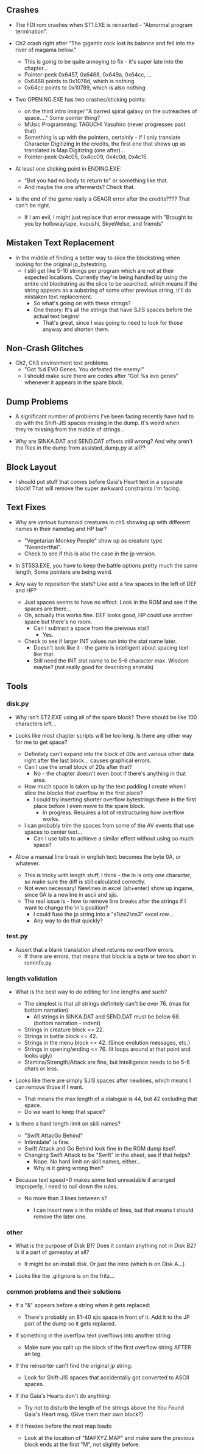 ## Crashes
* The FDI rom crashes when ST1.EXE is reinserted - "Abnormal program termination".

* Ch2 crash right after "The gigantic rock lost its balance and fell into the river of magama below."
    * This is going to be quite annoying to fix - it's super late into the chapter...
    * Pointer-peek 0x6457, 0x6468, 0x649a, 0x64cc, ...
    * 0x6468 points to 0x1078d, which is nothing
    * 0x64cc points to 0x10789, which is also nothing

* Two OPENING.EXE has two crashes/sticking points: 
    * on the third intro image/ "A barred spiral galaxy on the outreaches of space...." Some pointer thing?
    * MUsic Programming: TAGUCHI Yasuhiro (never progresses past that)
    * Something is up with the pointers, certainly - if I only translate Character Digitizing in the credits, the first one that shows up as translated is Map Digitizing (one after)...
    * Pointer-peek 0x4c05, 0x4cc09, 0x4c0d, 0x4c15.

* At least one sticking point in ENDING.EXE:
    * "But you had no body to return to" or something like that.
    * And maybe the one afterwards? Check that.

* Is the end of the game really a GEAGR error after the credits???? That can't be right.
    * If I am evil, I might just replace that error message with "Brought to you by hollowaytape, kuoushi, SkyeWelse, and friends"

## Mistaken Text Replacement
* In the middle of finding a better way to slice the blockstring when looking for the original jp_bytestring.
    * I still get like 5-10 strings per program which are not at their expected locations. Currently they're being handled by using the entire old blockstring as the slice to be searched, which means if the string appears as a substring of some other previous string, it'll do mistaken text replacement.
        * So what's going on with these strings?
        * One theory: It's all the strings that have SJIS spaces before the actual text begins!
            * That's great, since I was going to need to look for those anyway and shorten them.

## Non-Crash Glitches
* Ch2, Ch3 environment text problems
    * "Got %d EVO Genes. <LN> You defeated the enemy!"
    * I should make sure there are <END> codes after "Got %s evo genes" whenever it appears in the spare block.

## Dump Problems
* A significant number of problems I've been facing recently have had to do with the Shift-JIS spaces missing in the dump. It's weird when they're missing from the middle of strings...

* Why are SINKA.DAT and SEND.DAT offsets still wrong? And why aren't the files in the dump from assisted_dump.py at all??

## Block Layout
* I should put stuff that comes before Gaia's Heart text in a separate block! That will remove the super awkward constraints I'm facing.
 
## Text Fixes
* Why are various humanoid creatures in ch5 showing up with different names in their nametag and HP bar?
    * "Vegetarian Monkey People" show up as creature type "Neanderthal".
    * Check to see if this is also the case in the jp version.

* In ST5S3.EXE, you have to keep the battle options pretty much the same length, Some pointers are being weird.

* Any way to reposition the stats? Like add a few spaces to the left of DEF and HP?
    * Just spaces seems to have no effect. Look in the ROM and see if the spaces are there...
    * Oh, actually this works fine. DEF looks good, HP could use another space but there's no room.
        * Can I subtract a space from the preivous stat?
            * Yes.
    * Check to see if larger INT values run into the stat name later.
        * Doesn't look like it - the game is intelligent about spacing text like that.
        * Still need the INT stat name to be 5-6 character max. Wisdom maybe? (not really good for describing animals)

## Tools

### disk.py
* Why isn't ST2.EXE using all of the spare block? There should be like 100 characters left...

* Looks like most chapter scripts will be too long. Is there any other way for me to get space?
    * Definitely can't expand into the block of 00s and various other data right after the last block... causes graphical errors.
    * Can I use the small block of 20s after that?
        * No - the chapter doesn't even boot if there's anything in that area.
    * How much space is taken up by the text padding I create when I slice the blocks that overflow in the first place?
        * I could try inserting shorter overflow bytestrings there in the first place before I even move to the spare block.
            * In progress. Requires a lot of restructuring how overflow works.
    * I can probably trim the spaces from some of the AV events that use spaces to center text...
        * Can I use tabs to achieve a similar effect without using so much space?

* Allow a manual line break in english text: <LN> becomes the byte 0A, or whatever.
    * This is tricky with length stuff, I think - the ln is only one character, so make sure the diff is still calculated correctly.
    * Not even necessary! Newlines in excel (alt+enter) show up ingame, since 0A is a newline in ascii and sjis.
    * The real issue is - how to remove line breaks after the strings if I want to change the \n's position?
        * I could fuse the jp string into a "s1\ns2\ns3" excel row...
        * Any way to do that quickly?

### test.py
* Assert that a blank translation sheet returns no overflow errors.
    * If there are errors, that means that block is a byte or two too short in rominfo.py.

### length validation
* What is the best way to do editing for line lengths and such?
    * The simplest is that all strings definitely can't be over 76. (max for bottom narration)
        * All strings in SINKA.DAT and SEND.DAT must be below 68. (bottom narration - indent)
    * Strings in creature block <= 22.
    * Strings in battle block <= 42.
    * Strings in the menu block <= 42. (Since evolution messages, etc.)
    * Strings in opening/ending <= 76. (It loops around at that point and looks ugly)
    * Stamina/Strength/Attack are fine, but Intelligence needs to be 5-6 chars or less.

* Looks like there are simply SJIS spaces after newlines, which means I can remove those if I want.
    * That means the max length of a dialogue is 44, but 42 excluding that space.
    * Do we want to keep that space?

* Is there a hard length limit on skill names?
    * "Swift AttacGo Behind"
    * Intimidate" is fine.
    * Swift Attack and Go Behind look fine in the ROM dump itself.
    * Changing Swift Attack to be "Swift" in the sheet, see if that helps?
        * Nope. No hard limit on skill names, either...
        * Why is it going wrong then?

* Because text speed=0 makes some text unreadable if arranged improperly, I need to nail down the rules.
    * No more than 3 lines between <WAIT>s?
        * I can insert new <LN>s in the middle of lines, but that means I should remove the later one.

### other
* What is the purpose of Disk B1? Does it contain anything not in Disk B2? Is it a part of gameplay at all?
    * It might be an install disk. Or just the intro (which is on Disk A...)

* Looks like the .gitignore is on the fritz...

### common problems and their solutions
* If a "&" appears before a string when it gets replaced:
    * There's probably an 81-40 sjis space in front of it. Add it to the JP part of the dump so it gets replaced.

* If something in the overflow text overflows into another string:
    * Make sure you split up the block of the first overflow string AFTER an <END> tag.

* If the reinserter can't find the original jp string:
    * Look for Shift-JIS spaces that accidentally got converted to ASCII spaces.

* If the Gaia's Hearts don't do anything:
    * Try not to disturb the length of the strings above the You Found Gaia's Heart msg. (Give them their own block?)

* If it freezes before the next map loads:
    * Look at the location of "MAPXYZ.MAP" and make sure the previous block ends at the first "M", not slightly before.